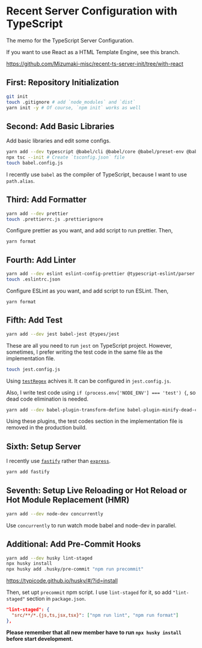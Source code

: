 # Recent Server Configuration with TypeScript

The memo for the TypeScript Server Configuration.

If you want to use React as a HTML Template Engine, see this branch.

https://github.com/Mizumaki-misc/recent-ts-server-init/tree/with-react

## First: Repository Initialization

```sh
git init
touch .gitignore # add `node_modules` and `dist`
yarn init -y # Of course, `npm init` works as well
```

## Second: Add Basic Libraries

Add basic libraries and edit some configs.

```sh
yarn add --dev typescript @babel/cli @babel/core @babel/preset-env @babel/preset-typescript babel-plugin-module-resolver
npx tsc --init # Create `tsconfig.json` file
touch babel.config.js
```

I recently use `babel` as the compiler of TypeScript, because I want to use `path.alias`.

## Third: Add Formatter

```sh
yarn add --dev prettier
touch .prettierrc.js .prettierignore
```

Configure prettier as you want, and add script to run prettier.
Then,

```
yarn format
```

## Fourth: Add Linter

```sh
yarn add --dev eslint eslint-config-prettier @typescript-eslint/parser @typescript-eslint/eslint-plugin
touch .eslintrc.json
```

Configure ESLint as you want, and add script to run ESLint.
Then,

```
yarn format
```

## Fifth: Add Test

```sh
yarn add --dev jest babel-jest @types/jest
```

These are all you need to run `jest` on TypeScript project.
However, sometimes, I prefer writing the test code in the same file as the implementation file.

```sh
touch jest.config.js
```

Using [`testRegex`](https://jestjs.io/ja/docs/configuration#testregex-string--arraystring) achives it.
It can be configured in `jest.config.js`.

Also, I write test code using `if (process.env['NODE_ENV'] === 'test') {`, so dead code elimination is needed.

```sh
yarn add --dev babel-plugin-transform-define babel-plugin-minify-dead-code-elimination
```

Using these plugins, the test codes section in the implementation file is removed in the production build.

## Sixth: Setup Server

I recently use [`fastify`](https://www.fastify.io/) rather than [`express`](https://expressjs.com/).

```sh
yarn add fastify
```

## Seventh: Setup Live Reloading or Hot Reload or Hot Module Replacement (HMR)

```sh
yarn add --dev node-dev concurrently
```

Use `concurrently` to run watch mode babel and node-dev in parallel.

## Additional: Add Pre-Commit Hooks

```sh
yarn add --dev husky lint-staged
npx husky install
npx husky add .husky/pre-commit "npm run precommit"
```

https://typicode.github.io/husky/#/?id=install

Then, set upt `precommit` npm script.
I use `lint-staged` for it, so add `"lint-staged"` section in `package.json`.

```package.json
"lint-staged": {
  "src/**/*.{js,ts,jsx,tsx}": ["npm run lint", "npm run format"]
},
```

**Please remember that all new member have to run `npx husky install` before start development.**
